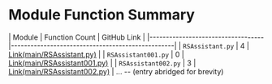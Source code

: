 # Module Function Summary

| Module | Function Count | GitHub Link |
|-----------------------------------|--------------------------------------------------|
| `RSAssistant.py` | 4 | [Link(main/RSAssistant.py)]((https://github.com/braydio/RSAssistant/blob/main/RSAssistant.py)) |
| `RSAssistant001.py` | 0 | [Link(main/RSAssistant001.py)](https://github.com/braydio/RSAssistant/blob/main/RSAssistant001.py) |
| `RSAssistant002.py` | 3 | [Link(main/RSAssistant002.py)](https://github.com/braydio/RSAssistant/blob/main/RSAssistant002.py) |
...  -- (entry abridged for brevity)